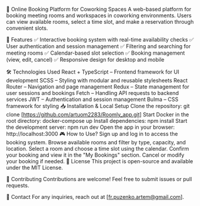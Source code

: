 🏢 Online Booking Platform for Coworking Spaces
A web-based platform for booking meeting rooms and workspaces in coworking environments. Users can view available rooms, select a time slot, and make a reservation through convenient slots.

🚀 Features
✅ Interactive booking system with real-time availability checks
✅ User authentication and session management
✅ Filtering and searching for meeting rooms
✅ Calendar-based slot selection
✅ Booking management (view, edit, cancel)
✅ Responsive design for desktop and mobile

🛠️ Technologies Used
React + TypeScript – Frontend framework for UI development
SCSS – Styling with modular and reusable stylesheets
React Router – Navigation and page management
Redux – State management for user sessions and bookings
Fetch – Handling API requests to backend services
JWT – Authentication and session management
Bulma – CSS framework for styling
📥 Installation & Local Setup
Clone the repository:
git clone [https://github.com/artuom2283/Roomly_app.git]
Start Docker in the root directory:
docker-compose up
Install dependencies:
npm install
Start the development server:
npm run dev
Open the app in your browser: http://localhost:3000
🎮 How to Use?
Sign up and log in to access the booking system.
Browse available rooms and filter by type, capacity, and location.
Select a room and choose a time slot using the calendar.
Confirm your booking and view it in the "My Bookings" section.
Cancel or modify your booking if needed.
📄 License
This project is open-source and available under the MIT License.

🤝 Contributing
Contributions are welcome! Feel free to submit issues or pull requests.

📧 Contact
For any inquiries, reach out at [fr.puzenko.artem@gmail.com].

